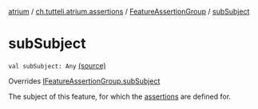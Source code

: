 [atrium](../../index.md) / [ch.tutteli.atrium.assertions](../index.md) / [FeatureAssertionGroup](index.md) / [subSubject](.)

# subSubject

`val subSubject: Any` [(source)](https://github.com/robstoll/atrium/tree/master/atrium-assertions/src/main/kotlin/ch/tutteli/atrium/assertions/FeatureAssertionGroup.kt#L13)

Overrides [IFeatureAssertionGroup.subSubject](../-i-feature-assertion-group/sub-subject.md)

The subject of this feature, for which the [assertions](assertions.md) are defined for.

